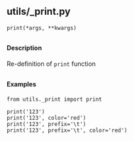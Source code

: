 ## utils/_print.py
```
print(*args, **kwargs)
```
##
#### Description
Re-definition of `print` function
##
#### Examples
```
from utils._print import print

print('123')
print('123', color='red')
print('123', prefix='\t')
print('123', prefix='\t', color='red')
```
